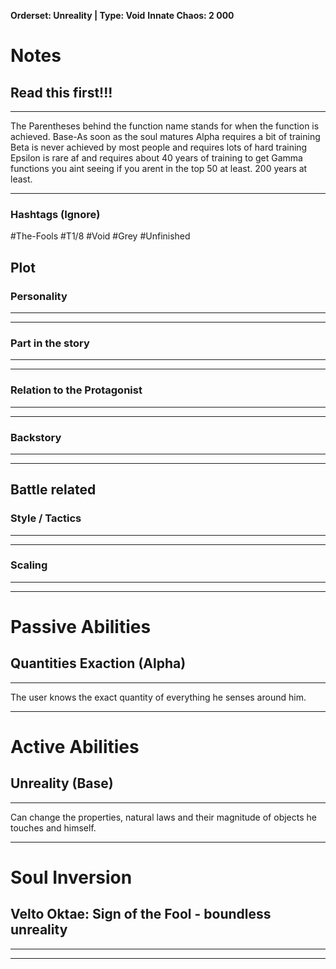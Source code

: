 **Orderset: Unreality | Type: Void**
**Innate Chaos:  2 000**

# Notes
## Read this first!!!
___
The Parentheses behind the function name stands for when the function is achieved.
Base-As soon as the soul matures
Alpha requires a bit of training 
Beta is never achieved by most people and requires lots of hard training
Epsilon is rare af and requires about 40 years of training to get
Gamma functions you aint seeing if you arent in the top 50 at least. 200 years at least.
___
### Hashtags (Ignore)
#The-Fools
#T1/8
#Void 
#Grey
#Unfinished 

## Plot
### Personality
___

___
### Part in the story
___

___
### Relation to the Protagonist
___

___
### Backstory
___

___

## Battle related

### Style / Tactics
___

___
### Scaling 
___

___


# Passive Abilities
## Quantities Exaction (Alpha)
___
The user knows the exact quantity of everything he senses around him.
___

# Active Abilities
## Unreality (Base)
___
Can change the properties, natural laws and their magnitude of objects he touches and himself.
___

# Soul Inversion
## Velto Oktae: Sign of the Fool - boundless unreality
___

___
